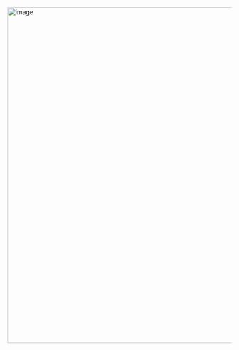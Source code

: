 <img width="755" alt="image" src="https://github.com/user-attachments/assets/0be673ee-6aa2-4aa6-81d6-672ab85dff14" />
